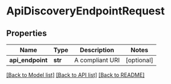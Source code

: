 # ApiDiscoveryEndpointRequest

## Properties
Name | Type | Description | Notes
------------ | ------------- | ------------- | -------------
**api_endpoint** | **str** | A compliant URI | [optional] 

[[Back to Model list]](../README.md#documentation-for-models) [[Back to API list]](../README.md#documentation-for-api-endpoints) [[Back to README]](../README.md)

